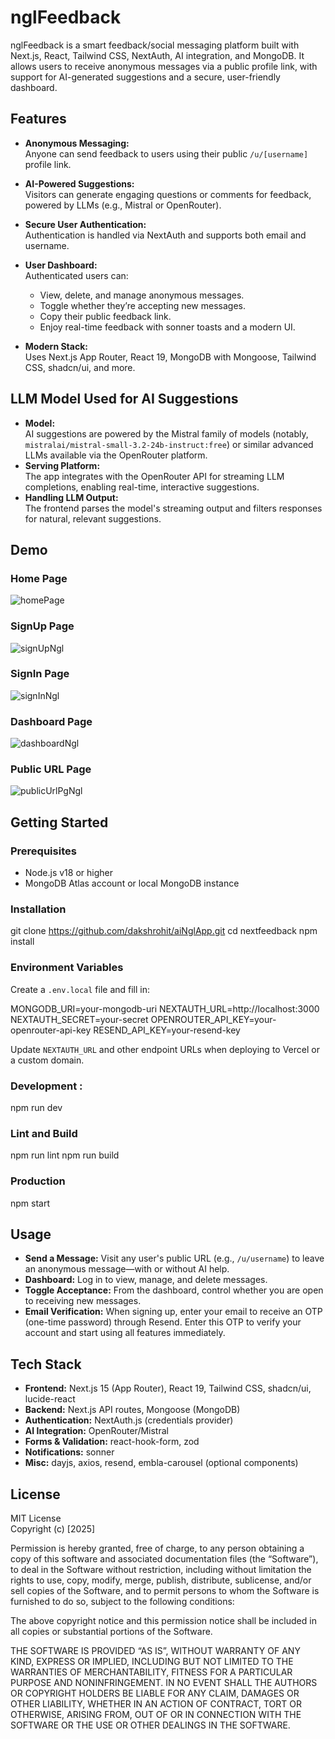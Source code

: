# nglFeedback

nglFeedback is a smart feedback/social messaging platform built with Next.js, React, Tailwind CSS, NextAuth, AI integration, and MongoDB. It allows users to receive anonymous messages via a public profile link, with support for AI-generated suggestions and a secure, user-friendly dashboard.

## Features

- **Anonymous Messaging:**  
  Anyone can send feedback to users using their public `/u/[username]` profile link.

- **AI-Powered Suggestions:**  
  Visitors can generate engaging questions or comments for feedback, powered by LLMs (e.g., Mistral or OpenRouter).

- **Secure User Authentication:**  
  Authentication is handled via NextAuth and supports both email and username.

- **User Dashboard:**  
  Authenticated users can:
  - View, delete, and manage anonymous messages.
  - Toggle whether they’re accepting new messages.
  - Copy their public feedback link.
  - Enjoy real-time feedback with sonner toasts and a modern UI.

- **Modern Stack:**  
  Uses Next.js App Router, React 19, MongoDB with Mongoose, Tailwind CSS, shadcn/ui, and more.

## LLM Model Used for AI Suggestions

- **Model:**  
  AI suggestions are powered by the Mistral family of models (notably, `mistralai/mistral-small-3.2-24b-instruct:free`) or similar advanced LLMs available via the OpenRouter platform.
- **Serving Platform:**  
  The app integrates with the OpenRouter API for streaming LLM completions, enabling real-time, interactive suggestions.
- **Handling LLM Output:**  
  The frontend parses the model's streaming output and filters responses for natural, relevant suggestions.



## Demo
 
### Home Page
![homePage](/public/homePageNgl.png)
### SignUp Page
![signUpNgl](/public/signUpNgl.png)
### SignIn Page
![signInNgl](/public/signInNgl.png)
### Dashboard Page
![dashboardNgl](/public/dashboardNgl.png)
### Public URL Page
![publicUrlPgNgl](/public/publicUrlPgNgl.png)






## Getting Started

### Prerequisites

- Node.js v18 or higher
- MongoDB Atlas account or local MongoDB instance

### Installation

git clone https://github.com/dakshrohit/aiNglApp.git
cd nextfeedback
npm install


### Environment Variables

Create a `.env.local` file and fill in:

MONGODB_URI=your-mongodb-uri
NEXTAUTH_URL=http://localhost:3000
NEXTAUTH_SECRET=your-secret
OPENROUTER_API_KEY=your-openrouter-api-key
RESEND_API_KEY=your-resend-key


Update `NEXTAUTH_URL` and other endpoint URLs when deploying to Vercel or a custom domain.

### Development :
npm run dev


### Lint and Build

npm run lint
npm run build



### Production

npm start



## Usage

- **Send a Message:** Visit any user's public URL (e.g., `/u/username`) to leave an anonymous message—with or without AI help.
- **Dashboard:** Log in to view, manage, and delete messages.
- **Toggle Acceptance:** From the dashboard, control whether you are open to receiving new messages.
- **Email Verification:** When signing up, enter your email to receive an OTP (one-time password) through Resend. Enter this OTP to verify your account and start using all features immediately.

## Tech Stack

- **Frontend:** Next.js 15 (App Router), React 19, Tailwind CSS, shadcn/ui, lucide-react
- **Backend:** Next.js API routes, Mongoose (MongoDB)
- **Authentication:** NextAuth.js (credentials provider)
- **AI Integration:** OpenRouter/Mistral
- **Forms & Validation:** react-hook-form, zod
- **Notifications:** sonner
- **Misc:** dayjs, axios, resend, embla-carousel (optional components)

## License

MIT License  
Copyright (c) [2025] 

Permission is hereby granted, free of charge, to any person obtaining a copy
of this software and associated documentation files (the “Software”), to deal
in the Software without restriction, including without limitation the rights
to use, copy, modify, merge, publish, distribute, sublicense, and/or sell
copies of the Software, and to permit persons to whom the Software is furnished
to do so, subject to the following conditions:

The above copyright notice and this permission notice shall be included in all
copies or substantial portions of the Software.

THE SOFTWARE IS PROVIDED “AS IS”, WITHOUT WARRANTY OF ANY KIND, EXPRESS OR
IMPLIED, INCLUDING BUT NOT LIMITED TO THE WARRANTIES OF MERCHANTABILITY,
FITNESS FOR A PARTICULAR PURPOSE AND NONINFRINGEMENT. IN NO EVENT SHALL THE
AUTHORS OR COPYRIGHT HOLDERS BE LIABLE FOR ANY CLAIM, DAMAGES OR OTHER
LIABILITY, WHETHER IN AN ACTION OF CONTRACT, TORT OR OTHERWISE, ARISING FROM,
OUT OF OR IN CONNECTION WITH THE SOFTWARE OR THE USE OR OTHER DEALINGS IN
THE SOFTWARE.






